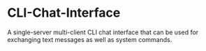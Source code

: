 # CLI-Chat-Interface
A single-server multi-client CLI chat interface that can be used for exchanging text messages as well as system commands.
